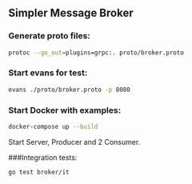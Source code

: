 Simpler Message Broker
----------------------

### Generate proto files:
```bash
protoc --go_out=plugins=grpc:. proto/broker.proto
```

### Start evans for test:
```bash
evans ./proto/broker.proto -p 8080
```

### Start Docker with examples:
```bash
docker-compose up --build
```
Start Server, Producer and 2 Consumer.

###Integration tests:
```bash
go test broker/it
```